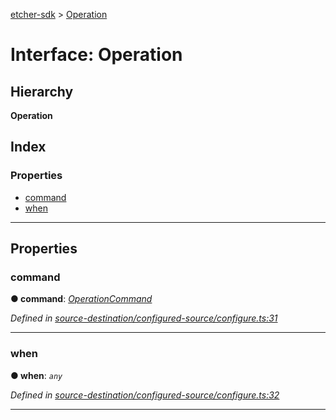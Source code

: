 [etcher-sdk](../README.md) > [Operation](../interfaces/operation.md)

# Interface: Operation

## Hierarchy

**Operation**

## Index

### Properties

* [command](operation.md#command)
* [when](operation.md#when)

---

## Properties

<a id="command"></a>

###  command

**● command**: *[OperationCommand](../#operationcommand)*

*Defined in [source-destination/configured-source/configure.ts:31](https://github.com/balena-io-modules/etcher-sdk/blob/1daa03e/lib/source-destination/configured-source/configure.ts#L31)*

___
<a id="when"></a>

###  when

**● when**: *`any`*

*Defined in [source-destination/configured-source/configure.ts:32](https://github.com/balena-io-modules/etcher-sdk/blob/1daa03e/lib/source-destination/configured-source/configure.ts#L32)*

___

